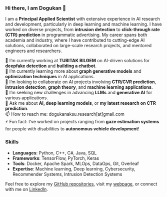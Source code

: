 ### Hi there, I am Dogukan 👋

I am a **Principal Applied Scientist** with extensive experience in AI research and development, particularly in deep learning and machine learning. I have worked on diverse projects, from **intrusion detection** to **click-through rate (CTR) prediction** in programmatic advertising. My career spans both academia and industry, where I have contributed to cutting-edge AI solutions, collaborated on large-scale research projects, and mentored engineers and researchers.

🔭 I’m currently working at **TUBITAK BILGEM** on AI-driven solutions for **deepfake detection** and **building a chatbot**.  
🌱 I’m currently learning more about **graph generative models** and **optimization techniques** in AI applications.  
🤝 I’m looking to collaborate on AI projects involving **CTR/CVR prediction**, **intrusion detection**, **graph theory**, and **machine learning applications**.  
🤔 I’m seeking new challenges in advancing **LLMs** and **generative AI** for various applications.  
💬 Ask me about **AI, deep learning models**, or **my latest research on CTR prediction**.  
📫 How to reach me: dogukanaksu.research[at]gmail.com  
⚡ Fun fact: I’ve worked on projects ranging from **gaze estimation systems** for people with disabilities to **autonomous vehicle development**!

### Skills
- **Languages**: Python, C++, C#, Java, SQL  
- **Frameworks**: TensorFlow, PyTorch, Keras  
- **Tools**: Docker, Apache Spark, MLOps, DataOps, Git, Overleaf  
- **Expertise**: Machine learning, Deep learning, Cybersecurity, Recommender Systems, Intrusion Detection Systems

Feel free to explore my [GitHub repositories](https://github.com/aksudogukan), visit my [webpage](https://aksudogukan.github.io/), or connect with me on [LinkedIn](https://www.linkedin.com/in/dogukanaksu).
